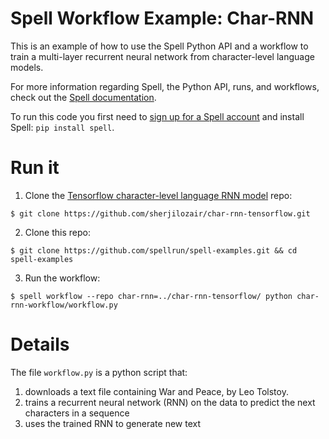 # Spell Workflow Example: Char-RNN

This is an example of how to use the Spell Python API and a workflow to
train a multi-layer recurrent neural network from character-level language models.

For more information regarding Spell, the Python API, runs, and workflows,
check out the [Spell documentation](https://spell.run/docs).

To run this code you first need to [sign up for a Spell account](https://web.spell.run/register)
and install Spell: `pip install spell`.

# Run it

1. Clone the [Tensorflow character-level language RNN model](https://github.com/sherjilozair/char-rnn-tensorflow) repo:
```ShellSession
$ git clone https://github.com/sherjilozair/char-rnn-tensorflow.git
```
2. Clone this repo:
```ShellSession
$ git clone https://github.com/spellrun/spell-examples.git && cd spell-examples
```
3. Run the workflow:
```ShellSession
$ spell workflow --repo char-rnn=../char-rnn-tensorflow/ python char-rnn-workflow/workflow.py
```

# Details

The file `workflow.py` is a python script that:
1. downloads a text file containing War and Peace, by Leo Tolstoy.
2. trains a recurrent neural network (RNN) on the data to predict the next characters
in a sequence
3. uses the trained RNN to generate new text
